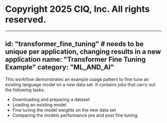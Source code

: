 # Copyright 2025 CIQ, Inc. All rights reserved.
---
id: "transformer_fine_tuning" # needs to be **unique** per application, changing results in a new application
name: "Transformer Fine Tuning Example"
category: "ML_AND_AI"
---
This workflow demonstrates an example usage pattern to fine tune an existing language model on a new data set. It contains jobs that carry out the following tasks.
- Downloading and preparing a dataset
- Loading an existing model
- Fine tuning the model weights on the new data set
- Comparing the models performance pre and post fine tuning.

